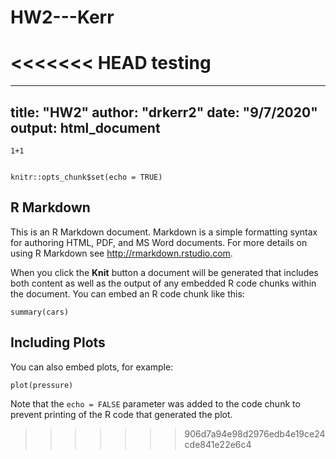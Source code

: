 # HW2---Kerr
<<<<<<< HEAD
testing
=======
---
title: "HW2"
author: "drkerr2"
date: "9/7/2020"
output: html_document
---
```{r}
1+1

```
```{r}

```









```{r setup, include=FALSE}
knitr::opts_chunk$set(echo = TRUE)
```

## R Markdown

This is an R Markdown document. Markdown is a simple formatting syntax for authoring HTML, PDF, and MS Word documents. For more details on using R Markdown see <http://rmarkdown.rstudio.com>.

When you click the **Knit** button a document will be generated that includes both content as well as the output of any embedded R code chunks within the document. You can embed an R code chunk like this:

```{r cars}
summary(cars)
```

## Including Plots

You can also embed plots, for example:

```{r pressure, echo=FALSE}
plot(pressure)
```

Note that the `echo = FALSE` parameter was added to the code chunk to prevent printing of the R code that generated the plot.
>>>>>>> 906d7a94e98d2976edb4e19ce24cde841e22e6c4

